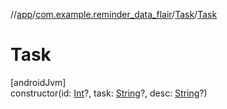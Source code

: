 //[app](../../../index.md)/[com.example.reminder_data_flair](../index.md)/[Task](index.md)/[Task](-task.md)

# Task

[androidJvm]\
constructor(id: [Int](https://kotlinlang.org/api/latest/jvm/stdlib/kotlin/-int/index.html)?, task: [String](https://kotlinlang.org/api/latest/jvm/stdlib/kotlin/-string/index.html)?, desc: [String](https://kotlinlang.org/api/latest/jvm/stdlib/kotlin/-string/index.html)?)
